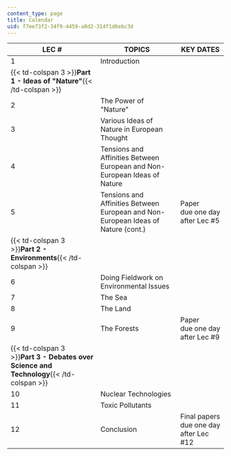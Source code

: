 ```yaml
---
content_type: page
title: Calendar
uid: f7ee73f2-34f9-4459-a0d2-314f1d6ebc3d
---
```


| LEC # | TOPICS | KEY DATES |
| --- | --- | --- |
| 1 | Introduction | &nbsp; |
| {{< td-colspan 3 >}}**Part 1 - Ideas of "Nature"**{{< /td-colspan >}} |||
| 2 | The Power of "Nature" | &nbsp; |
| 3 | Various Ideas of Nature in European Thought | &nbsp; |
| 4 | Tensions and Affinities Between European and Non-European Ideas of Nature | &nbsp; |
| 5 | Tensions and Affinities Between European and Non-European Ideas of Nature (cont.) | Paper due one day after Lec #5 |
| {{< td-colspan 3 >}}**Part 2 - Environments**{{< /td-colspan >}} |||
| 6 | Doing Fieldwork on Environmental Issues | &nbsp; |
| 7 | The Sea | &nbsp; |
| 8 | The Land | &nbsp; |
| 9 | The Forests | Paper due one day after Lec #9 |
| {{< td-colspan 3 >}}**Part 3 - Debates over Science and Technology**{{< /td-colspan >}} |||
| 10 | Nuclear Technologies | &nbsp; |
| 11 | Toxic Pollutants | &nbsp; |
| 12 | Conclusion | Final papers due one day after Lec #12